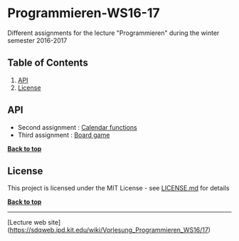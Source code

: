 # Programmieren-WS16-17

Different assignments for the lecture "Programmieren" during the winter semester 2016-2017

## Table of Contents

1. [API](#api)
1. [License](#license)

## API

* Second assignment : [Calendar functions](https://github.com/jotatoledo/Programmieren-WS16-17/blob/master/assignment02.pdf)
* Third assignment : [Board game](https://github.com/jotatoledo/Programmieren-WS16-17/blob/master/assignment03.pdf)

**[Back to top](#table-of-contents)**

## License

This project is licensed under the MIT License - see [LICENSE.md](https://github.com/jotatoledo/Programmieren-WS16-17/blob/master/LICENSE) for details

**[Back to top](#table-of-contents)**

--------------------------------

[Lecture web site] (https://sdqweb.ipd.kit.edu/wiki/Vorlesung_Programmieren_WS16/17)